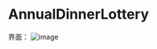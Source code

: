 # AnnualDinnerLottery
界面：
![image](https://github.com/rainbowbetter/AnnualDinnerLottery/blob/main/readme/LotteryView.png)


